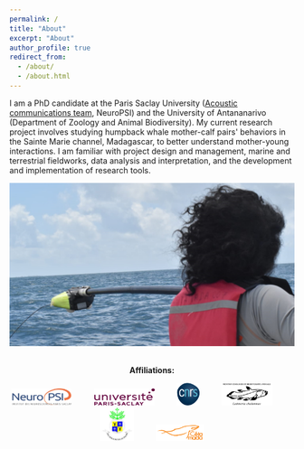 ```yaml
---
permalink: /
title: "About"
excerpt: "About"
author_profile: true
redirect_from: 
  - /about/
  - /about.html
---
```


I am a PhD candidate at the Paris Saclay University ([Acoustic communications team](https://www.cb.universite-paris-saclay.fr/), NeuroPSI) and the University of Antananarivo (Department of Zoology and Animal Biodiversity). My current research project involves studying humpback whale mother-calf pairs' behaviors in the Sainte Marie channel, Madagascar, to better understand mother-young interactions. I am familiar with project design and management, marine and terrestrial fieldworks, data analysis and interpretation, and the development and implementation of research tools.

![Tagging](/images/pose.png)
<br><br>

<p align="center">
<b>Affiliations:</b>
</p>

<p align="center">
<img width="107" height="30" src="/images/neuropsi.jpg"> 
  &nbsp;&nbsp;&nbsp;&nbsp;&nbsp;&nbsp;&nbsp;&nbsp; <img width="107" height="30" src="/images/UPsaclay.png">
  &nbsp;&nbsp;&nbsp;&nbsp;&nbsp;&nbsp;&nbsp;&nbsp; <img width="40" height="40" src="/images/cnrs.png">
  &nbsp;&nbsp;&nbsp;&nbsp;&nbsp;&nbsp;&nbsp;&nbsp; <img width="90" height="40" src="/images/logoba.jpg">
  &nbsp;&nbsp;&nbsp;&nbsp;&nbsp;&nbsp;&nbsp;&nbsp; <img width="60" height="60" src="/images/tana.jpg">
  &nbsp;&nbsp;&nbsp;&nbsp;&nbsp;&nbsp;&nbsp;&nbsp; <img width="85" height="30" src="/images/cetamada.png">
</p>
